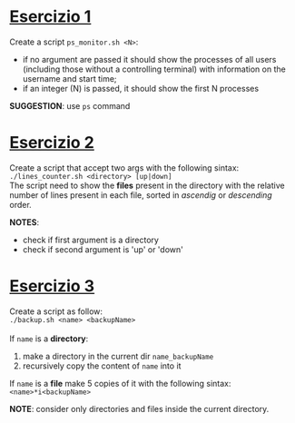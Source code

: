 # [Esercizio 1](ps_monitor.sh) 

Create a script `ps_monitor.sh <N>`:
- if no argument are passed it should show the processes of all users (including those without a controlling terminal) with information on the username and start time;
- if an integer (N) is passed, it should show the first N processes

__SUGGESTION__: use `ps` command

# [Esercizio 2](lines_counter.sh)

Create a script that accept two args with the following sintax:\
`./lines_counter.sh <directory> [up|down]`\
The script need to show the __files__  present in the directory with the relative number of lines present in each file, sorted in _ascendig_ or _descending_ order.

__NOTES__: 
- check if first argument is a directory
- check if second argument is 'up' or 'down'

# [Esercizio 3](backup.sh)

Create a script as follow: \
`./backup.sh <name> <backupName>` \
\
If `name` is a __directory__:
1. make a directory in the current dir `name_backupName`
2. recursively copy the content of `name` into it

If `name` is a __file__ make 5 copies of it with the following sintax:\
`<name>*i<backupName>`

__NOTE__: consider only directories and files inside the current directory.
